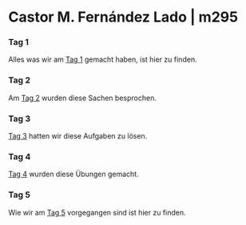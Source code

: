 # Castor M. Fernández Lado | m295
### Tag 1
Alles was wir am [Tag 1](./Tag1/) gemacht haben, ist hier zu finden.
### Tag 2
Am [Tag 2](./Tag2/) wurden diese Sachen besprochen. 
### Tag 3
[Tag 3](./Tag3/) hatten wir diese Aufgaben zu lösen.
### Tag 4
[Tag 4](./Tag4/) wurden diese Übungen gemacht.
### Tag 5
Wie wir am [Tag 5](./Tag5/) vorgegangen sind ist hier zu finden.
